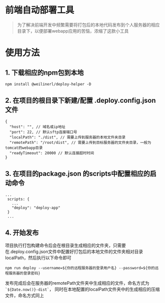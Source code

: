 # 前端自动部署工具

> 为了解决前端开发中频繁需要将打包后的本地代码发布到个人服务器的相应目录下，以便部署webapp应用的苦恼，浓缩了这款小工具

# 使用方法

## 1. 下载相应的npm包到本地
```
npm install @weilinerl/deploy-helper -D
```

## 2. 在项目的根目录下新建/配置 **.deploy.config.json** 文件

```
{
  "host": "", // 域名或ip地址
  "port": 22, // 默认sftp连接端口号
  "localPath": "./dist", // 需要上传到服务器的本地文件夹目录
  "remotePath": "/root/dist", // 需要上传到目标服务器的文件夹目录，一般为tomcat的webapp目录
  "readyTimeout": 20000 // 默认连接超时时间
}
```

## 3. 在项目的package.json 的scripts中配置相应的启动命令

```
...
 scripts: {
   ...
   "deploy": "deploy-app"
 }
 ...
```
## 4. 开始发布

项目执行打包构建命令后会在根目录生成相应的文件夹，只需要在.deploy.config.json文件中配置好打包后的本地文件的文件夹相对目录localPath，然后执行以下命令即可

```
npm run deploy --username=${你的远程服务器的登录用户名} --password=${你的远程服务器的登录密码}
```

发布完成后会在服务器的remotePath文件夹中生成相应的文件，命名方式为``` `${Date.now()}-dist` ```，
同时在本地配置的localPath文件夹中的生成相应的压缩文件，命名方式同上